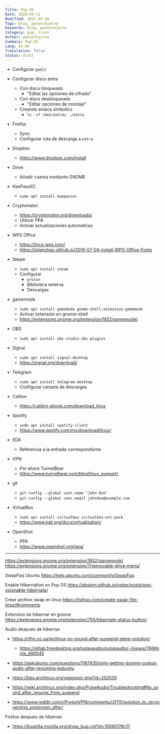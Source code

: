 ```yaml
---
Title: Pop OS
Date: 2020-04-11
Modified: 2021-03-28
Tags: blog, penserbjorne
Keywords: blog, penserbjorne
Category: pop, linux
Author: penserbjorne
Summary: Pop OS
Lang: es-MX
Translation: false
Status: draft
---
```


-	Configurar `gedit`

-	Configurar disco extra
	-	Con disco bloqueado
		-	"Editar las opciones de cifrado"
	-	Con disco desbloqueado
		-	"Editar opciones de montaje"
	-	Creando enlace simbolico
		-	`ln -sf /mnt/extra/ ./extra`

-	Firefox
	-	Sync
	-	Configurar ruta de descarga a `extra`

-	Dropbox
	-	https://www.dropbox.com/install

-	Drive
	-	Añadir cuenta mediante GNOME

-	KeePassXC
	-	`sudo apt install keepassxc`

-	Cryptomator
	-	https://cryptomator.org/downloads/
	-	Utilizar PPA
	-	Activar actualizaciones automaticas

-	WPS Office
	-	https://linux.wps.com/
	-	https://jixianzhao.github.io/2019-07-04-install-WPS-Office-Fonts

-	Steam
	-	`sudo apt install steam`
	-	Configurar
		-	`proton`
		-	Biblioteca externa
		-	Descargas

-	gamemode
	-	`sudo apt install gamemode gnome-shell-extension-gamemode`
	-	Activar extensión en gnome-shell
	-	https://extensions.gnome.org/extension/1852/gamemode/

-	OBS
	-	`sudo apt install obs-studio obs-plugins`
-	Signal
	-	`sudo apt install signal-desktop`
	-	https://signal.org/download/

-	Telegram
	-	`sudo apt install telegram-desktop`
	-	Configurar carpeta de descargas

-	Calibre
	-	https://calibre-ebook.com/download_linux

-	Spotify
	-	`sudo apt install spotify-client`
	-	https://www.spotify.com/mx/download/linux/

-	EDA
	-	Referencia a la entrada correspondiente

-	VPN
	-	Por ahora TunnelBear
	-	https://www.tunnelbear.com/blog/linux_support/

-	git
	-	`git config --global user.name "John Doe"`
	-	`git config --global user.email johndoe@example.com`

-	VirtualBox
	-	`sudo apt install virtualbox virtualbox-ext-pack`
	-	https://www.kali.org/docs/virtualization/

-	OpenShot
	-	PPA
	-	https://www.openshot.org/ppa/
---

https://extensions.gnome.org/extension/1852/gamemode/
https://extensions.gnome.org/extension/7/removable-drive-menu/

SwapFaq Ubuntu
https://help.ubuntu.com/community/SwapFaq

Enable Hibernation on Pop OS
https://abskmj.github.io/notes/posts/pop-os/enable-hibernate/

Crear archivo swap en linux
https://itsfoss.com/create-swap-file-linux/#comments

Extension de hibernar en gnome
https://extensions.gnome.org/extension/755/hibernate-status-button/

Audio despues de hibernar
-	https://rtfm.co.ua/en/linux-no-sound-after-suspend-sleep-solution/
	-	https://gitlab.freedesktop.org/pulseaudio/pulseaudio/-/issues/766#note_490045
-	https://askubuntu.com/questions/1187835/only-getting-dummy-output-audio-after-resuming-kubuntu
-	https://bbs.archlinux.org/viewtopic.php?id=252030

-	https://wiki.archlinux.org/index.php/PulseAudio/Troubleshooting#No_sound_after_resume_from_suspend
-	https://www.reddit.com/r/ProtonVPN/comments/i2f7j5/solution_to_reconnecting_protonvpn_after/

Firefox despues de hibernar
-	https://bugzilla.mozilla.org/show_bug.cgi?id=1506017#c17
